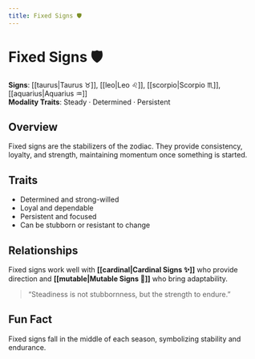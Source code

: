 ```yaml
---
title: Fixed Signs 🛡
---
```

# Fixed Signs 🛡  

**Signs**: [[taurus|Taurus ♉]], [[leo|Leo ♌]], [[scorpio|Scorpio ♏]], [[aquarius|Aquarius ♒]]  
**Modality Traits**: Steady · Determined · Persistent  

## Overview  
Fixed signs are the stabilizers of the zodiac. They provide consistency, loyalty, and strength, maintaining momentum once something is started.  

## Traits  
- Determined and strong-willed  
- Loyal and dependable  
- Persistent and focused  
- Can be stubborn or resistant to change  

## Relationships  
Fixed signs work well with **[[cardinal|Cardinal Signs ✨]]** who provide direction and **[[mutable|Mutable Signs 🌙]]** who bring adaptability.  

> “Steadiness is not stubbornness, but the strength to endure.”  

## Fun Fact  
Fixed signs fall in the middle of each season, symbolizing stability and endurance.
